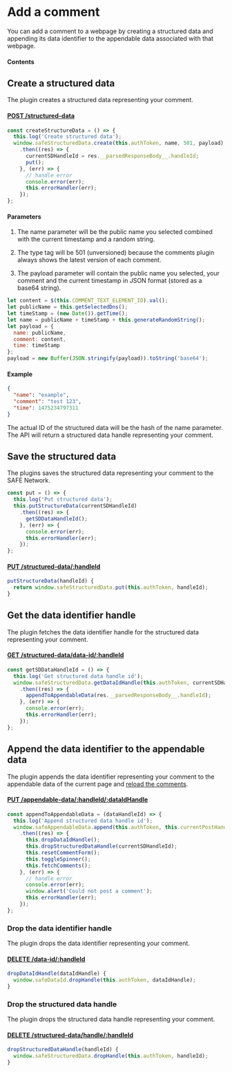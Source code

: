 # Add a comment

You can add a comment to a webpage by creating a structured data and appending its data identifier to the appendable data associated with that webpage.

#### Contents

<!-- toc -->

## Create a structured data

The plugin creates a structured data representing your comment.

#### [POST /structured-data](https://github.com/maidsafe/rfcs/blob/master/text/0042-launcher-api-v0.6/api/structured_data.md#create)

```js
const createStructureData = () => {
  this.log('Create structured data');
  window.safeStructuredData.create(this.authToken, name, 501, payload)
    .then((res) => {
      currentSDHandleId = res.__parsedResponseBody__.handleId;
      put();
    }, (err) => {
      // handle error
      console.error(err);
      this.errorHandler(err);
    });
};
```

#### Parameters

1. The name parameter will be the public name you selected combined with the current timestamp and a random string.

2. The type tag will be 501 (unversioned) because the comments plugin always shows the latest version of each comment.

3. The payload parameter will contain the public name you selected, your comment and the current timestamp in JSON format (stored as a base64 string).

```js
let content = $(this.COMMENT_TEXT_ELEMENT_ID).val();
let publicName = this.getSelectedDns();
let timeStamp = (new Date()).getTime();
let name = publicName + timeStamp + this.generateRandomString();
let payload = {
  name: publicName,
  comment: content,
  time: timeStamp
};
payload = new Buffer(JSON.stringify(payload)).toString('base64');
```

#### Example

```json
{
  "name": "example",
  "comment": "test 123",
  "time": 1475234797311
}
```

The actual ID of the structured data will be the hash of the name parameter. The API will return a structured data handle representing your comment.

## Save the structured data

The plugins saves the structured data representing your comment to the SAFE Network.

```js
const put = () => {
  this.log('Put structured data');
  this.putStructureData(currentSDHandleId)
    .then((res) => {
      getSDDataHandleId();
    }, (err) => {
      console.error(err);
      this.errorHandler(err);
    });
};
```

#### [PUT /structured-data/:handleId](https://github.com/maidsafe/rfcs/blob/master/text/0042-launcher-api-v0.6/api/structured_data.md#save-structured-data)

```js
putStructureData(handleId) {
  return window.safeStructuredData.put(this.authToken, handleId);
}
```

## Get the data identifier handle

The plugin fetches the data identifier handle for the structured data representing your comment.

#### [GET /structured-data/data-id/:handleId](https://github.com/maidsafe/rfcs/blob/master/text/0042-launcher-api-v0.6/api/structured_data.md#get-dataidentifier-handle-for-structured-data)

```js
const getSDDataHandleId = () => {
  this.log('Get structured data handle id');
  window.safeStructuredData.getDataIdHandle(this.authToken, currentSDHandleId)
    .then((res) => {
      appendToAppendableData(res.__parsedResponseBody__.handleId);
    }, (err) => {
      console.error(err);
      this.errorHandler(err);
    });
};
```

## Append the data identifier to the appendable data

The plugin appends the data identifier representing your comment to the appendable data of the current page and [reload the comments](load-comments.md).

#### [PUT /appendable-data/:handleId/:dataIdHandle](https://github.com/maidsafe/rfcs/blob/master/text/0042-launcher-api-v0.6/api/appendable_data.md#append-data)

```js
const appendToAppendableData = (dataHandleId) => {
  this.log('Append structured data handle id');
  window.safeAppendableData.append(this.authToken, this.currentPostHandleId, dataHandleId)
    .then((res) => {
      this.dropDataIdHandle();
      this.dropStructuredDataHandle(currentSDHandleId);
      this.resetCommentForm();
      this.toggleSpinner();
      this.fetchComments();
    }, (err) => {
      // handle error
      console.error(err);
      window.alert('Could not post a comment');
      this.errorHandler(err);
    });
};
```

### Drop the data identifier handle

The plugin drops the data identifier representing your comment.

#### [DELETE /data-id/:handleId](https://github.com/maidsafe/rfcs/blob/master/text/0042-launcher-api-v0.6/api/data_identifier.md#drop-handle)

```js
dropDataIdHandle(dataIdHandle) {
  window.safeDataId.dropHandle(this.authToken, dataIdHandle);
}
```

### Drop the structured data handle

The plugin drops the structured data handle representing your comment.

#### [DELETE /structured-data/handle/:handleId](https://github.com/maidsafe/rfcs/blob/master/text/0042-launcher-api-v0.6/api/structured_data.md#drop-handle)

```js
dropStructuredDataHandle(handleId) {
  window.safeStructuredData.dropHandle(this.authToken, handleId);
}
```
